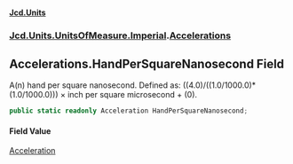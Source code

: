 #### [Jcd.Units](index.md 'index')
### [Jcd.Units.UnitsOfMeasure.Imperial](Jcd.Units.UnitsOfMeasure.Imperial.md 'Jcd.Units.UnitsOfMeasure.Imperial').[Accelerations](Accelerations.md 'Jcd.Units.UnitsOfMeasure.Imperial.Accelerations')

## Accelerations.HandPerSquareNanosecond Field

A(n) hand per square nanosecond. Defined as: ((4.0)/((1.0/1000.0)*(1.0/1000.0))) × inch per square microsecond + (0).

```csharp
public static readonly Acceleration HandPerSquareNanosecond;
```

#### Field Value
[Acceleration](Acceleration.md 'Jcd.Units.UnitTypes.Acceleration')